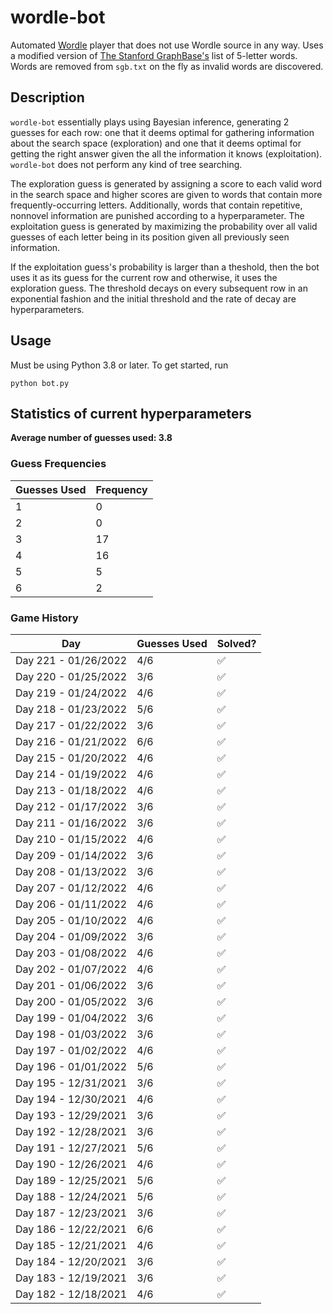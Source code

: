 # wordle-bot

Automated [Wordle](https://www.powerlanguage.co.uk/wordle/) player that does not use Wordle source in any way. Uses a modified version of [The Stanford GraphBase's](https://www-cs-faculty.stanford.edu/~knuth/sgb.html) list of 5-letter words. Words are removed from `sgb.txt` on the fly as invalid words are discovered.

## Description

`wordle-bot` essentially plays using Bayesian inference, generating 2 guesses for each row: one that it deems optimal for gathering information about the search space (exploration) and one that it deems optimal for getting the right answer given the all the information it knows (exploitation). `wordle-bot` does not perform any kind of tree searching.

The exploration guess is generated by assigning a score to each valid word in the search space and higher scores are given to words that contain more frequently-occurring letters. Additionally, words that contain repetitive, nonnovel information are punished according to a hyperparameter. The exploitation guess is generated by maximizing the probability over all valid guesses of each letter being in its position given all previously seen information.

If the exploitation guess's probability is larger than a theshold, then the bot uses it as its guess for the current row and otherwise, it uses the exploration guess. The threshold decays on every subsequent row in an exponential fashion and the initial threshold and the rate of decay are hyperparameters.

## Usage

Must be using Python 3.8 or later. To get started, run
```
python bot.py
```

## Statistics of current hyperparameters

**Average number of guesses used: 3.8**

### Guess Frequencies
|Guesses Used|Frequency|
|---------|---------|
|1|0|
|2|0|
|3|17|
|4|16|
|5|5|
|6|2|

### Game History
|Day|Guesses Used|Solved?|
|----------------------|-----|---|
| Day 221 - 01/26/2022 | 4/6 | ✅ |
| Day 220 - 01/25/2022 | 3/6 | ✅ |
| Day 219 - 01/24/2022 | 4/6 | ✅ |
| Day 218 - 01/23/2022 | 5/6 | ✅ |
| Day 217 - 01/22/2022 | 3/6 | ✅ |
| Day 216 - 01/21/2022 | 6/6 | ✅ |
| Day 215 - 01/20/2022 | 4/6 | ✅ |
| Day 214 - 01/19/2022 | 4/6 | ✅ |
| Day 213 - 01/18/2022 | 4/6 | ✅ |
| Day 212 - 01/17/2022 | 3/6 | ✅ |
| Day 211 - 01/16/2022 | 3/6 | ✅ |
| Day 210 - 01/15/2022 | 4/6 | ✅ |
| Day 209 - 01/14/2022 | 3/6 | ✅ |
| Day 208 - 01/13/2022 | 3/6 | ✅ |
| Day 207 - 01/12/2022 | 4/6 | ✅ |
| Day 206 - 01/11/2022 | 4/6 | ✅ |
| Day 205 - 01/10/2022 | 4/6 | ✅ |
| Day 204 - 01/09/2022 | 3/6 | ✅ |
| Day 203 - 01/08/2022 | 4/6 | ✅ |
| Day 202 - 01/07/2022 | 4/6 | ✅ |
| Day 201 - 01/06/2022 | 3/6 | ✅ |
| Day 200 - 01/05/2022 | 3/6 | ✅ |
| Day 199 - 01/04/2022 | 3/6 | ✅ |
| Day 198 - 01/03/2022 | 3/6 | ✅ |
| Day 197 - 01/02/2022 | 4/6 | ✅ |
| Day 196 - 01/01/2022 | 5/6 | ✅ |
| Day 195 - 12/31/2021 | 3/6 | ✅ |
| Day 194 - 12/30/2021 | 4/6 | ✅ |
| Day 193 - 12/29/2021 | 3/6 | ✅ |
| Day 192 - 12/28/2021 | 3/6 | ✅ |
| Day 191 - 12/27/2021 | 5/6 | ✅ |
| Day 190 - 12/26/2021 | 4/6 | ✅ |
| Day 189 - 12/25/2021 | 5/6 | ✅ |
| Day 188 - 12/24/2021 | 5/6 | ✅ |
| Day 187 - 12/23/2021 | 3/6 | ✅ |
| Day 186 - 12/22/2021 | 6/6 | ✅ |
| Day 185 - 12/21/2021 | 4/6 | ✅ |
| Day 184 - 12/20/2021 | 3/6 | ✅ |
| Day 183 - 12/19/2021 | 3/6 | ✅ |
| Day 182 - 12/18/2021 | 4/6 | ✅ |